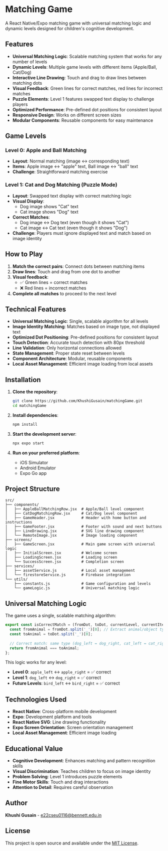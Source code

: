 # Matching Game

A React Native/Expo matching game with universal matching logic and dynamic levels designed for children's cognitive development.

## Features

- **Universal Matching Logic**: Scalable matching system that works for any number of levels
- **Dynamic Levels**: Multiple game levels with different items (Apple/Ball, Cat/Dog)
- **Interactive Line Drawing**: Touch and drag to draw lines between matching dots
- **Visual Feedback**: Green lines for correct matches, red lines for incorrect matches
- **Puzzle Elements**: Level 1 features swapped text display to challenge players
- **Optimized Performance**: Pre-defined dot positions for consistent layout
- **Responsive Design**: Works on different screen sizes
- **Modular Components**: Reusable components for easy maintenance

## Game Levels

### Level 0: Apple and Ball Matching
- **Layout**: Normal matching (image ↔ corresponding text)
- **Items**: Apple image ↔ "apple" text, Ball image ↔ "ball" text
- **Challenge**: Straightforward matching exercise

### Level 1: Cat and Dog Matching (Puzzle Mode)
- **Layout**: Swapped text display with correct matching logic
- **Visual Display**: 
  - Dog image shows "Cat" text
  - Cat image shows "Dog" text
- **Correct Matches**:
  - Dog image ↔ Dog text (even though it shows "Cat")
  - Cat image ↔ Cat text (even though it shows "Dog")
- **Challenge**: Players must ignore displayed text and match based on image identity

## How to Play

1. **Match the correct pairs**: Connect dots between matching items
2. **Draw lines**: Touch and drag from one dot to another
3. **Visual feedback**: 
   - ✅ Green lines = correct matches
   - ❌ Red lines = incorrect matches
4. **Complete all matches** to proceed to the next level

## Technical Features

- **Universal Matching Logic**: Single, scalable algorithm for all levels
- **Image Identity Matching**: Matches based on image type, not displayed text
- **Optimized Dot Positioning**: Pre-defined positions for consistent layout
- **Touch Detection**: Accurate touch detection with 80px threshold
- **Line Validation**: Only horizontal connections allowed
- **State Management**: Proper state reset between levels
- **Component Architecture**: Modular, reusable components
- **Local Asset Management**: Efficient image loading from local assets

## Installation

1. **Clone the repository**:
   ```bash
   git clone https://github.com/KhushiGusain/matchingGame.git
   cd matchingGame
   ```

2. **Install dependencies**:
   ```bash
   npm install
   ```

3. **Start the development server**:
   ```bash
   npx expo start
   ```

4. **Run on your preferred platform**:
   - iOS Simulator
   - Android Emulator
   - Expo Go app

## Project Structure

```
src/
├── components/
│   ├── AppleBallMatchingRow.jsx  # Apple/Ball level component
│   ├── CatDogMatchingRow.jsx     # Cat/Dog level component
│   ├── GameHeader.jsx            # Header with home button and instructions
│   ├── GameFooter.jsx            # Footer with sound and next buttons
│   ├── LineDrawing.jsx           # SVG line drawing component
│   └── RemoteImage.jsx           # Image loading component
├── screens/
│   ├── GameScreen.jsx            # Main game screen with universal logic
│   ├── InitialScreen.jsx         # Welcome screen
│   ├── LoadingScreen.jsx         # Loading screen
│   └── SuccessScreen.jsx         # Completion screen
├── services/
│   ├── assetService.js           # Local asset management
│   └── firestoreService.js       # Firebase integration
└── utils/
    ├── constants.js              # Game configuration and levels
    └── gameLogic.js              # Universal matching logic
```

## Universal Matching Logic

The game uses a single, scalable matching algorithm:

```javascript
export const isCorrectMatch = (fromDot, toDot, currentLevel, currentItems) => {
  const fromAnimal = fromDot.split('_')[0]; // Extract animal/object type
  const toAnimal = toDot.split('_')[0];
  
  // Correct match: same type (dog_left ↔ dog_right, cat_left ↔ cat_right, etc.)
  return fromAnimal === toAnimal;
};
```

This logic works for any level:
- **Level 0**: `apple_left` ↔ `apple_right` = ✅ correct
- **Level 1**: `dog_left` ↔ `dog_right` = ✅ correct
- **Future Levels**: `bird_left` ↔ `bird_right` = ✅ correct

## Technologies Used

- **React Native**: Cross-platform mobile development
- **Expo**: Development platform and tools
- **React Native SVG**: Line drawing functionality
- **Expo Screen Orientation**: Screen orientation management
- **Local Asset Management**: Efficient image loading

## Educational Value

- **Cognitive Development**: Enhances matching and pattern recognition skills
- **Visual Discrimination**: Teaches children to focus on image identity
- **Problem Solving**: Level 1 introduces puzzle elements
- **Fine Motor Skills**: Touch and drag interactions
- **Attention to Detail**: Requires careful observation

## Author

**Khushi Gusain** - e22cseu0116@bennett.edu.in

## License

This project is open source and available under the [MIT License](LICENSE).
